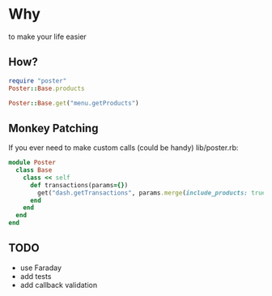 # Why

to make your life easier

## How?

```ruby
require "poster"
Poster::Base.products

Poster::Base.get("menu.getProducts")
```

## Monkey Patching
If you ever need to make custom calls (could be handy)
lib/poster.rb:
```ruby
module Poster
  class Base
    class << self
      def transactions(params={})
        get("dash.getTransactions", params.merge(include_products: true))
      end
    end
  end
end
```

## TODO
- use Faraday
- add tests
- add callback validation